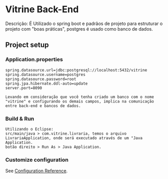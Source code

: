 # Vitrine Back-End
Descrição: É Utilizado o spring boot e padrãos de projeto para estruturar o projeto com "boas práticas", postgres é usado como banco de dados.

## Project setup

### Application.properties
```
spring.datasource.url=jdbc:postgresql://localhost:5432/vitrine
spring.datasource.username=postgres
spring.datasource.password=root
spring.jpa.hibernate.ddl-auto=update
server.port=8090

Levando em consideração que você tenha criado um banco com o nome "vitrine" e configurando os demais campos, implica na comunicação entre back-end e bancos de dados.
```

### Build & Run
```
Utilizando o Eclipse:
src/main/java > com.vitrine.livraria, temos o arquivo LivrariaApplication, onde será executado através de um "Java Application.
botão direito > Run As > Java Application.
```

### Customize configuration
See [Configuration Reference](https://cli.vuejs.org/config/).
